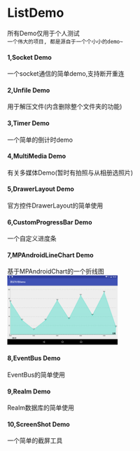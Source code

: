 # ListDemo
所有Demo仅用于个人测试</br>
`一个伟大的项目, 都是源自于一个个小小的demo~`

#### 1,Socket Demo
一个socket通信的简单demo,支持断开重连

#### 2,Unfile Demo
用于解压文件(内含删除整个文件夹的功能)

#### 3,Timer Demo
一个简单的倒计时demo

#### 4,MultiMedia Demo
有关多媒体Demo(暂时有拍照与从相册选照片)

#### 5,DrawerLayout Demo
官方控件DrawerLayout的简单使用

#### 6,CustomProgressBar Demo
一个自定义进度条

#### 7,MPAndroidLineChart Demo
基于MPAndroidChart的一个折线图</br>
<img src="https://github.com/wenwenwen888/ListDemo/blob/master/preview/1.png" width="50%" height="50%">

#### 8,EventBus Demo
EventBus的简单使用

#### 9,Realm Demo
Realm数据库的简单使用

#### 10,ScreenShot Demo
一个简单的截屏工具
